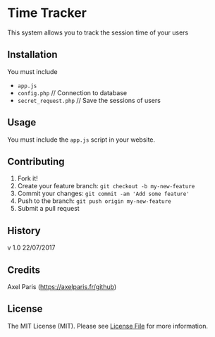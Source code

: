 # Time Tracker

This system allows you to track the session time of your users

## Installation

You must include
- `app.js`
- `config.php` // Connection to database
- `secret_request.php` // Save the sessions of users

## Usage

You must include the `app.js` script in your website.

## Contributing

1. Fork it!
2. Create your feature branch: `git checkout -b my-new-feature`
3. Commit your changes: `git commit -am 'Add some feature'`
4. Push to the branch: `git push origin my-new-feature`
5. Submit a pull request

## History

v 1.0 22/07/2017

## Credits

Axel Paris (https://axelparis.fr/github)

## License

The MIT License (MIT). Please see [License File](LICENSE.md) for more information.
